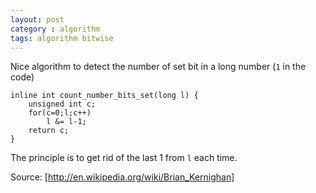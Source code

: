 ```yaml
---
layout: post
category : algorithm
tags: algorithm bitwise 
---
```

Nice algorithm to detect the number of set bit in a long number (`1` in the code)

    inline int count_number_bits_set(long l) {
        unsigned int c;
        for(c=0;l;c++)
            l &= l-1;
        return c;
    }

The principle is to get rid of the last 1 from `l` each time.

Source: [http://en.wikipedia.org/wiki/Brian_Kernighan]


